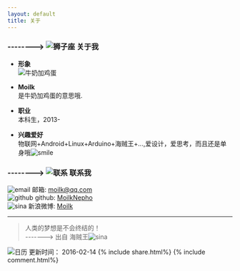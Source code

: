 ```yaml
---
layout: default
title: 关于
---
```

### --------> ![狮子座](http://duras.wang/img/myLogo/lion.png) 关于我  


* **形象**  
  ![牛奶加鸡蛋](http://duras.wang/img/others/milkegg.png)  

* **Moilk**  
是牛奶加鸡蛋的意思哦.  

* **职业**  
本科生，2013-  

* **兴趣爱好**  
物联网+Android+Linux+Arduino+海贼王+...,爱设计，爱思考，而且还是单身哦![smile](http://duras.wang/img/px16/smile.png)  


### --------> ![联系](http://duras.wang/img/myLogo/contact.png) 联系我

![email](http://duras.wang/img/px16/email.png) 邮箱: moilk@qq.com  
![github](http://duras.wang/img/px16/github.png) github: [MoilkNepho](https://github.com/moilknepho)  
![sina](http://duras.wang/img/px16/sina.png) 新浪微博: [Moilk](http://weibo.com/moilk/)  

************************
> 人类的梦想是不会终结的！  
-------> 出自 海贼王![sina](http://duras.wang/img/px16/onepiece.png)

![日历](http://duras.wang/img/rili.png) 更新时间： 2016-02-14
{% include share.html%}
{% include comment.html%}